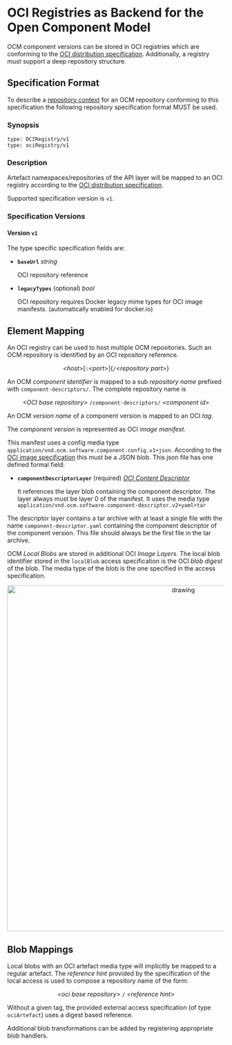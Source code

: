 # OCI Registries as Backend for the Open Component Model

OCM component versions can be stored in OCI registries which
are conforming to the [OCI distribution specification](https://github.com/opencontainers/distribution-spec/blob/main/spec.md).
Additionally, a registry must support a deep repository structure.

## Specification Format

To describe a [repository context](../../../specification/elements/README.md#repository-contexts)
for an OCM repository conforming to this specification the following
repository specification format MUST be used.

### Synopsis

```
type: OCIRegistry/v1
type: ociRegistry/v1
```

### Description

Artefact namespaces/repositories of the API layer will be mapped to an OCI
registry according to the [OCI distribution specification](https://github.com/opencontainers/distribution-spec/blob/main/spec.md).

Supported specification version is `v1`.

### Specification Versions

#### Version `v1`

The type specific specification fields are:

- **`baseUrl`** *string*

  OCI repository reference

- **`legacyTypes`** (optional) *bool*

  OCI repository requires Docker legacy mime types for OCI
  image manifests. (automatically enabled for docker.io)

## Element Mapping

An OCI registry can be used to host multiple OCM repositories.
Such an OCM repository is identified by an OCI repository reference.

<div align="center">

 &lt;*host*>[`:`&lt;*port*>]{`/`&lt;*repository part*>}

</div>

An OCM *component identifier* is mapped to a sub *repository name* prefixed
with `component-descriptors/`. The complete repository name is

<div align="center">

*&lt;OCI base repository>* `/component-descriptors/` *&lt;component id>*

</div>

An OCM *version name* of a component version is mapped to an OCI *tag*.

The *component version* is represented as OCI *image manifest*.

This manifest uses a config media type `application/vnd.ocm.software.component.config.v1+json`.
According to the [OCI image specification](https://github.com/opencontainers/image-spec/blob/main/spec.md) this must be a JSON blob.
This json file has one defined formal field:

- **`componentDescriptorLayer`** (required) [*OCI Content Descriptor*](https://github.com/opencontainers/image-spec/blob/main/descriptor.md)

  It references the layer blob containing the component descriptor. The layer
  always must be layer 0 of the manifest. It uses the media type
  `application/vnd.ocm.software.component-descriptor.v2+yaml+tar`


The descriptor layer contains a tar archive with at least a single file
with the name `component-descriptor.yaml` containing the component descriptor of the
component version. This file should always be the first file in the tar archive.

OCM *Local Blobs* are stored in additional OCI *Image Layers*. The local blob
identifier stored in the `localBlob` access specification is the OCI *blob digest*
of the blob. The media type of the blob is the one specified in the
access specification.

<div align="center">

<img src="ocm2oci-mapping.png" alt="drawing" width="800"/>

</div>

## Blob Mappings

Local blobs with an OCI artefact media type will implicitly be mapped to a regular
artefact. The *reference hint* provided by the specification of the local access
is used to compose a repository name of the form:

<div align="center">

*&lt;oci base repository>* `/` *&lt;reference hint>*

</div>

Without a given tag, the provided external access specification (of type `ociArtefact`)
uses a digest based reference.

Additional blob transformations can be added by registering appropriate blob handlers.
